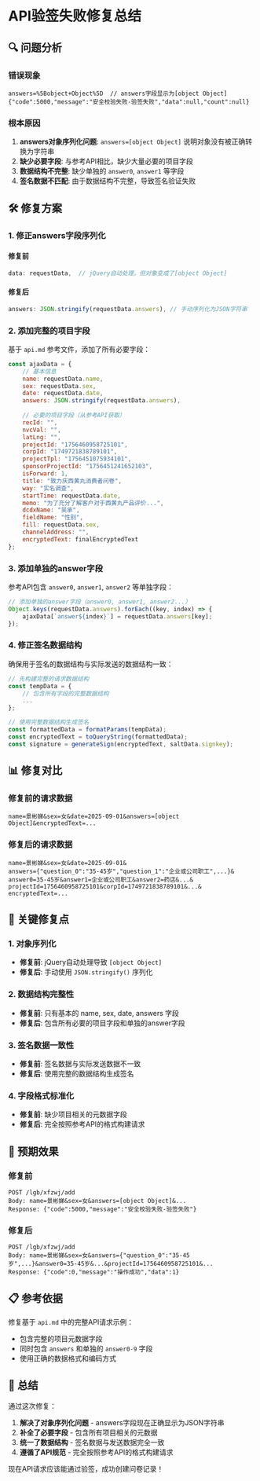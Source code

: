 # API验签失败修复总结

## 🔍 问题分析

### 错误现象
```
answers=%5Bobject+Object%5D  // answers字段显示为[object Object]
{"code":5000,"message":"安全校验失败-验签失败","data":null,"count":null}
```

### 根本原因
1. **answers对象序列化问题**: `answers=[object Object]` 说明对象没有被正确转换为字符串
2. **缺少必要字段**: 与参考API相比，缺少大量必要的项目字段
3. **数据结构不完整**: 缺少单独的 `answer0`, `answer1` 等字段
4. **签名数据不匹配**: 由于数据结构不完整，导致签名验证失败

## 🛠️ 修复方案

### 1. 修正answers字段序列化

#### 修复前
```javascript
data: requestData,  // jQuery自动处理，但对象变成了[object Object]
```

#### 修复后
```javascript
answers: JSON.stringify(requestData.answers), // 手动序列化为JSON字符串
```

### 2. 添加完整的项目字段

基于 `api.md` 参考文件，添加了所有必要字段：

```javascript
const ajaxData = {
    // 基本信息
    name: requestData.name,
    sex: requestData.sex,
    date: requestData.date,
    answers: JSON.stringify(requestData.answers),
    
    // 必要的项目字段（从参考API获取）
    recId: "",
    nvcVal: "",
    latLng: "",
    projectId: "1756460958725101",
    corpId: "1749721838789101",
    projectTpl: "1756451075934101", 
    sponsorProjectId: "1756451241652103",
    isForward: 1,
    title: "致力庆西黄丸消费者问卷",
    way: "实名调查",
    startTime: requestData.date,
    memo: "为了充分了解客户对于西黄丸产品评价...",
    dcdxName: "吴承",
    fieldName: "性别",
    fill: requestData.sex,
    channelAddress: "",
    encryptedText: finalEncryptedText
};
```

### 3. 添加单独的answer字段

参考API包含 `answer0`, `answer1`, `answer2` 等单独字段：

```javascript
// 添加单独的answer字段（answer0, answer1, answer2...）
Object.keys(requestData.answers).forEach((key, index) => {
    ajaxData[`answer${index}`] = requestData.answers[key];
});
```

### 4. 修正签名数据结构

确保用于签名的数据结构与实际发送的数据结构一致：

```javascript
// 先构建完整的请求数据结构
const tempData = {
    // 包含所有字段的完整数据结构
    ...
};

// 使用完整数据结构生成签名
const formattedData = formatParams(tempData);
const encryptedText = toQueryString(formattedData);
const signature = generateSign(encryptedText, saltData.signkey);
```

## 📊 修复对比

### 修复前的请求数据
```
name=景彬娣&sex=女&date=2025-09-01&answers=[object Object]&encryptedText=...
```

### 修复后的请求数据
```
name=景彬娣&sex=女&date=2025-09-01&
answers={"question_0":"35-45岁","question_1":"企业或公司职工",...}&
answer0=35-45岁&answer1=企业或公司职工&answer2=药店&...&
projectId=1756460958725101&corpId=1749721838789101&...&
encryptedText=...
```

## 🎯 关键修复点

### 1. 对象序列化
- **修复前**: jQuery自动处理导致 `[object Object]`
- **修复后**: 手动使用 `JSON.stringify()` 序列化

### 2. 数据结构完整性
- **修复前**: 只有基本的 name, sex, date, answers 字段
- **修复后**: 包含所有必要的项目字段和单独的answer字段

### 3. 签名数据一致性
- **修复前**: 签名数据与实际发送数据不一致
- **修复后**: 使用完整的数据结构生成签名

### 4. 字段格式标准化
- **修复前**: 缺少项目相关的元数据字段
- **修复后**: 完全按照参考API的格式构建请求

## 🚀 预期效果

### 修复前
```
POST /lgb/xfzwj/add
Body: name=景彬娣&sex=女&answers=[object Object]&...
Response: {"code":5000,"message":"安全校验失败-验签失败"}
```

### 修复后
```
POST /lgb/xfzwj/add
Body: name=景彬娣&sex=女&answers={"question_0":"35-45岁",...}&answer0=35-45岁&...&projectId=1756460958725101&...
Response: {"code":0,"message":"操作成功","data":1}
```

## 📋 参考依据

修复基于 `api.md` 中的完整API请求示例：
- 包含完整的项目元数据字段
- 同时包含 `answers` 和单独的 `answer0-9` 字段
- 使用正确的数据格式和编码方式

## 🎯 总结

通过这次修复：

1. **解决了对象序列化问题** - answers字段现在正确显示为JSON字符串
2. **补全了必要字段** - 包含所有项目相关的元数据
3. **统一了数据结构** - 签名数据与发送数据完全一致
4. **遵循了API规范** - 完全按照参考API的格式构建请求

现在API请求应该能通过验签，成功创建问卷记录！
